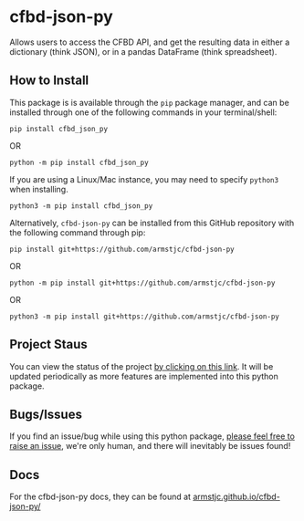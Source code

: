 # cfbd-json-py
Allows users to access the CFBD API, and get the resulting data in either a dictionary (think JSON), or in a pandas DataFrame (think spreadsheet).

## How to Install

This package is is available through the `pip` package manager, and can be installed through one of the following commands in your terminal/shell:

```
pip install cfbd_json_py
```

OR

```
python -m pip install cfbd_json_py
```

If you are using a Linux/Mac instance, you may need to specify `python3` when installing.

```
python3 -m pip install cfbd_json_py
```

Alternatively, `cfbd-json-py` can be installed from this GitHub repository with the following command through pip:

```
pip install git+https://github.com/armstjc/cfbd-json-py
```

OR

```
python -m pip install git+https://github.com/armstjc/cfbd-json-py
```

OR

```
python3 -m pip install git+https://github.com/armstjc/cfbd-json-py
```

## Project Staus
You can view the status of the project [by clicking on this link](https://github.com/users/armstjc/projects/4). It will be updated periodically as more features are implemented into this python package.

## Bugs/Issues

If you find an issue/bug while using this python package, [please feel free to raise an issue](https://github.com/armstjc/cfbd-json-py/issues), we're only human, and there will inevitably be issues found!

## Docs
For the cfbd-json-py docs, they can be found at [armstjc.github.io/cfbd-json-py/](armstjc.github.io/cfbd-json-py/)